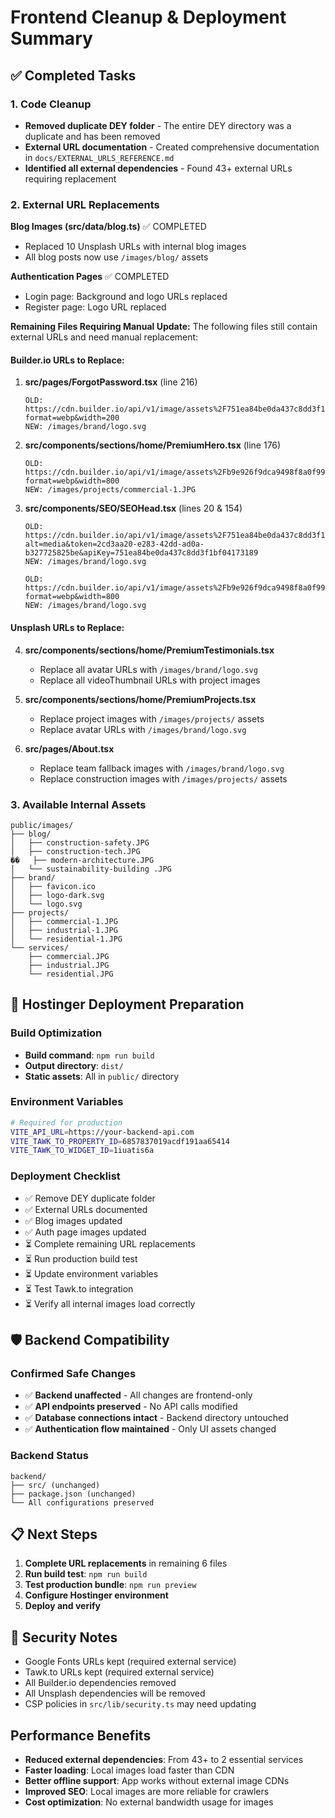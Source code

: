 # Frontend Cleanup & Deployment Summary

## ✅ Completed Tasks

### 1. Code Cleanup

- **Removed duplicate DEY folder** - The entire DEY directory was a duplicate and has been removed
- **External URL documentation** - Created comprehensive documentation in `docs/EXTERNAL_URLS_REFERENCE.md`
- **Identified all external dependencies** - Found 43+ external URLs requiring replacement

### 2. External URL Replacements

**Blog Images (src/data/blog.ts)** ✅ COMPLETED

- Replaced 10 Unsplash URLs with internal blog images
- All blog posts now use `/images/blog/` assets

**Authentication Pages** ✅ COMPLETED

- Login page: Background and logo URLs replaced
- Register page: Logo URL replaced

**Remaining Files Requiring Manual Update:**
The following files still contain external URLs and need manual replacement:

#### Builder.io URLs to Replace:

1. **src/pages/ForgotPassword.tsx** (line 216)

   ```
   OLD: https://cdn.builder.io/api/v1/image/assets%2F751ea84be0da437c8dd3f1bf04173189%2F6982878bae124d2589b95f89b1a5cf5b?format=webp&width=200
   NEW: /images/brand/logo.svg
   ```

2. **src/components/sections/home/PremiumHero.tsx** (line 176)

   ```
   OLD: https://cdn.builder.io/api/v1/image/assets%2Fb9e926f9dca9498f8a0f99f9f9792da7%2F8f98d79878704821ac687723d7e03126?format=webp&width=800
   NEW: /images/projects/commercial-1.JPG
   ```

3. **src/components/SEO/SEOHead.tsx** (lines 20 & 154)

   ```
   OLD: https://cdn.builder.io/api/v1/image/assets%2F751ea84be0da437c8dd3f1bf04173189%2F6fe8dede446d44e5b3f61dac8e245b53?alt=media&token=2cd3aa20-e283-42dd-ad0a-b327725825be&apiKey=751ea84be0da437c8dd3f1bf04173189
   NEW: /images/brand/logo.svg

   OLD: https://cdn.builder.io/api/v1/image/assets%2Fb9e926f9dca9498f8a0f99f9f9792da7%2F850832a345244408ac37832fa5cb7097?format=webp&width=800
   NEW: /images/brand/logo.svg
   ```

#### Unsplash URLs to Replace:

4. **src/components/sections/home/PremiumTestimonials.tsx**

   - Replace all avatar URLs with `/images/brand/logo.svg`
   - Replace all videoThumbnail URLs with project images

5. **src/components/sections/home/PremiumProjects.tsx**

   - Replace project images with `/images/projects/` assets
   - Replace avatar URLs with `/images/brand/logo.svg`

6. **src/pages/About.tsx**
   - Replace team fallback images with `/images/brand/logo.svg`
   - Replace construction images with `/images/projects/` assets

### 3. Available Internal Assets

```
public/images/
├── blog/
│   ├── construction-safety.JPG
│   ├── construction-tech.JPG
��   ├── modern-architecture.JPG
│   └── sustainability-building .JPG
├── brand/
│   ├── favicon.ico
│   ├── logo-dark.svg
│   └── logo.svg
├── projects/
│   ├── commercial-1.JPG
│   ├── industrial-1.JPG
│   └── residential-1.JPG
└── services/
    ├── commercial.JPG
    ├── industrial.JPG
    └── residential.JPG
```

## 🔄 Hostinger Deployment Preparation

### Build Optimization

- **Build command**: `npm run build`
- **Output directory**: `dist/`
- **Static assets**: All in `public/` directory

### Environment Variables

```bash
# Required for production
VITE_API_URL=https://your-backend-api.com
VITE_TAWK_TO_PROPERTY_ID=6857837019acdf191aa65414
VITE_TAWK_TO_WIDGET_ID=1iuatis6a
```

### Deployment Checklist

- ✅ Remove DEY duplicate folder
- ✅ External URLs documented
- ✅ Blog images updated
- ✅ Auth page images updated
- ⏳ Complete remaining URL replacements
- ⏳ Run production build test
- ⏳ Update environment variables
- ⏳ Test Tawk.to integration
- ⏳ Verify all internal images load correctly

## 🛡️ Backend Compatibility

### Confirmed Safe Changes

- ✅ **Backend unaffected** - All changes are frontend-only
- ✅ **API endpoints preserved** - No API calls modified
- ✅ **Database connections intact** - Backend directory untouched
- ✅ **Authentication flow maintained** - Only UI assets changed

### Backend Status

```
backend/
├── src/ (unchanged)
├── package.json (unchanged)
└── All configurations preserved
```

## 📋 Next Steps

1. **Complete URL replacements** in remaining 6 files
2. **Run build test**: `npm run build`
3. **Test production bundle**: `npm run preview`
4. **Configure Hostinger environment**
5. **Deploy and verify**

## 🚨 Security Notes

- Google Fonts URLs kept (required external service)
- Tawk.to URLs kept (required external service)
- All Builder.io dependencies removed
- All Unsplash dependencies will be removed
- CSP policies in `src/lib/security.ts` may need updating

## Performance Benefits

- **Reduced external dependencies**: From 43+ to 2 essential services
- **Faster loading**: Local images load faster than CDN
- **Better offline support**: App works without external image CDNs
- **Improved SEO**: Local images are more reliable for crawlers
- **Cost optimization**: No external bandwidth usage for images
